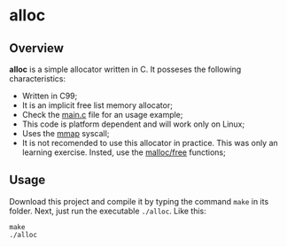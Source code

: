 # alloc

## Overview

**alloc** is a simple allocator written in C. It posseses the following characteristics:

- Written in C99;
- It is an implicit free list memory allocator;
- Check the [main.c](./main.c) file for an usage example;
- This code is platform dependent and will work only on Linux;
- Uses the [mmap](https://man7.org/linux/man-pages/man2/mmap.2.html) syscall;
- It is not recomended to use this allocator in practice. This was only an learning exercise. Insted, use the [malloc/free](https://man7.org/linux/man-pages/man3/free.3.html) functions;

## Usage

Download this project and compile it by typing the command `make` in its folder. Next, just run the executable `./alloc`. Like this:

```
make
./alloc
```